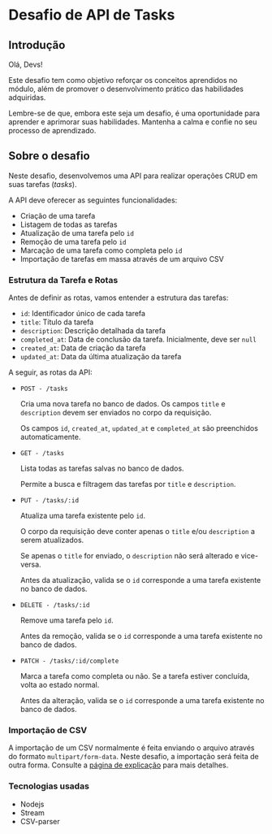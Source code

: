 # Desafio de API de Tasks

## Introdução

Olá, Devs!

Este desafio tem como objetivo reforçar os conceitos aprendidos no módulo, além de promover o desenvolvimento prático das habilidades adquiridas.

Lembre-se de que, embora este seja um desafio, é uma oportunidade para aprender e aprimorar suas habilidades. Mantenha a calma e confie no seu processo de aprendizado.

## Sobre o desafio

Neste desafio, desenvolvemos uma API para realizar operações CRUD em suas tarefas (*tasks*).

A API deve oferecer as seguintes funcionalidades:

- Criação de uma tarefa
- Listagem de todas as tarefas
- Atualização de uma tarefa pelo `id`
- Remoção de uma tarefa pelo `id`
- Marcação de uma tarefa como completa pelo `id`
- Importação de tarefas em massa através de um arquivo CSV

### Estrutura da Tarefa e Rotas

Antes de definir as rotas, vamos entender a estrutura das tarefas:

- `id`: Identificador único de cada tarefa
- `title`: Título da tarefa
- `description`: Descrição detalhada da tarefa
- `completed_at`: Data de conclusão da tarefa. Inicialmente, deve ser `null`
- `created_at`: Data de criação da tarefa
- `updated_at`: Data da última atualização da tarefa

A seguir, as rotas da API:

- `POST - /tasks`
    
    Cria uma nova tarefa no banco de dados. Os campos `title` e `description` devem ser enviados no corpo da requisição.
    
    Os campos `id`, `created_at`, `updated_at` e `completed_at` são preenchidos automaticamente.
    
- `GET - /tasks`
    
    Lista todas as tarefas salvas no banco de dados.
    
    Permite a busca e filtragem das tarefas por `title` e `description`.
    
- `PUT - /tasks/:id`
    
    Atualiza uma tarefa existente pelo `id`.
    
    O corpo da requisição deve conter apenas o `title` e/ou `description` a serem atualizados.
    
    Se apenas o `title` for enviado, o `description` não será alterado e vice-versa.
    
    Antes da atualização, valida se o `id` corresponde a uma tarefa existente no banco de dados.
    
- `DELETE - /tasks/:id`
    
    Remove uma tarefa pelo `id`.
    
    Antes da remoção, valida se o `id` corresponde a uma tarefa existente no banco de dados.
    
- `PATCH - /tasks/:id/complete`
    
    Marca a tarefa como completa ou não. Se a tarefa estiver concluída, volta ao estado normal.
    
    Antes da alteração, valida se o `id` corresponde a uma tarefa existente no banco de dados.
    

### Importação de CSV

A importação de um CSV normalmente é feita enviando o arquivo através do formato `multipart/form-data`. Neste desafio, a importação será feita de outra forma. Consulte a [página de explicação](https://www.notion.so/Cria-o-via-CSV-com-Stream-21ba6d279991473792787d9265212181?pvs=21) para mais detalhes.

### Tecnologias usadas

- Nodejs
- Stream
- CSV-parser